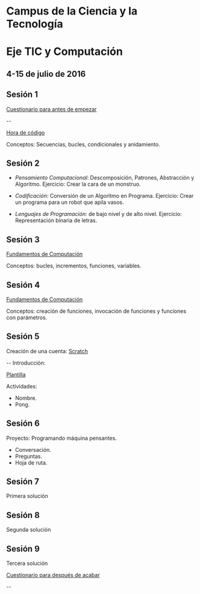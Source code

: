 # Campus de la Ciencia y la Tecnología 
# Eje TIC y Computación 

**4-15 de julio de 2016**
--
## Sesión 1
<a href="http://goo.gl/forms/fpCAgAlIH21mb38x2" target="_blank">Cuestionario para antes de empezar</a>

--

<a href="https://studio.code.org" target="_blank">Hora de código</a>

Conceptos: Secuencias, bucles, condicionales y anidamiento.

## Sesión 2

* *Pensamiento Computacional*: Descomposición, Patrones, Abstracción y Algoritmo.
    Ejercicio: Crear la cara de un monstruo.

* *Codificación*: Conversión de un Algoritmo en Programa. 
    Ejercicio: Crear un programa para un robot que apila vasos.

* *Lenguajes de Programación*: de bajo nivel y de alto nivel.
    Ejercicio: Representación binaria de letras.

## Sesión 3

<a href="http://studio.code.org/sections/ZYSWPT" target="_blank">Fundamentos de Computación</a>

Conceptos: bucles, incrementos, funciones, variables.

## Sesión 4

<a href="http://studio.code.org/sections/ZYSWPT" target="_blank">Fundamentos de Computación</a>

Conceptos: creación de funciones, invocación de funciones y funciones con parámetros.

## Sesión 5

Creación de una cuenta:
<a href="https://scratch.mit.edu/" target="_blank">Scratch</a>

--
Introducción:

<a href="https://scratch.mit.edu/projects/115371373/" target="_blank">Plantilla</a>

Actividades:

* Nombre.
* Pong.

## Sesión 6

Proyecto: Programando máquina pensantes.

* Conversación.
* Preguntas.
* Hoja de ruta.

## Sesión 7

Primera solución

## Sesión 8 

Segunda solución

## Sesión 9 

Tercera solución

<a href="http://goo.gl/forms/r9ueqeTKVJspsYIm1" target="_blank">Cuestionario para después de acabar</a>

--


